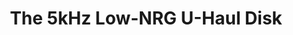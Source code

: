 ---
ee_id_thing: '4431'
site: '1'
type: '2'
inv_num: 1998-003
add_credit:
url: 1998-003-uhaul
title: The 5kHz Low-NRG U-Haul Disk
year: '1998'
display_year: '1998'
medium: 1.44 Meg Floppy
dims:
pitch: "​EP all composed for and stored on a 1.55 Meg floppy. Mac Os 9 only!"
ps:
live_url:
youtube:
https://github.com/coryarcangel/alu:
imgs: 5khz-1998-003-web-ih--Od5c.jpg
subheading:
download: 5khz-1998-003-digital-master.img.zip
commission:
related:
layout: things-i-made
---